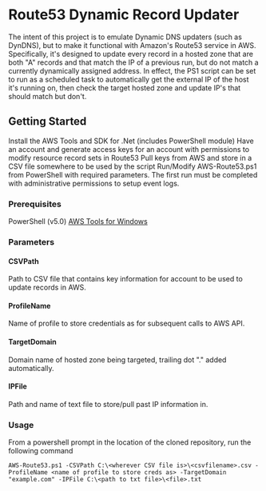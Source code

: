 # Route53 Dynamic Record Updater

The intent of this project is to emulate Dynamic DNS updaters (such as DynDNS), but to make it functional with Amazon's Route53 service in AWS. Specifically, it's designed to update every record in a hosted zone that are both "A" records and that match the IP of a previous run, but do not match a currently dynamically assigned address. In effect, the PS1 script can be set to run as a scheduled task to automatically get the external IP of the host it's running on, then check the target hosted zone and update IP's that should match but don't.

## Getting Started

Install the AWS Tools and SDK for .Net (includes PowerShell module)
Have an account and generate access keys for an account with permissions to modify resource record sets in Route53
Pull keys from AWS and store in a CSV file somewhere to be used by the script
Run/Modify AWS-Route53.ps1 from PowerShell with required parameters. The first run must be completed with administrative permissions to setup event logs.

### Prerequisites

PowerShell (v5.0)
[AWS Tools for Windows](http://sdk-for-net.amazonwebservices.com/latest/AWSToolsAndSDKForNet.msi)

### Parameters

#### CSVPath
Path to CSV file that contains key information for account to be used to update records in AWS.

#### ProfileName
Name of profile to store credentials as for subsequent calls to AWS API.

#### TargetDomain
Domain name of hosted zone being targeted, trailing dot "." added automatically.

#### IPFile
Path and name of text file to store/pull past IP information in.

### Usage
From a powershell prompt in the location of the cloned repository, run the following command

```
AWS-Route53.ps1 -CSVPath C:\<wherever CSV file is>\<csvfilename>.csv -ProfileName <name of profile to store creds as> -TargetDomain "example.com" -IPFile C:\<path to txt file>\<file>.txt
```